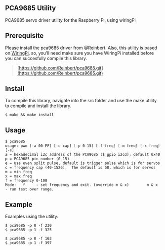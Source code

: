 PCA9685 Utility
---------------
PCA9685 servo driver utility for the Raspberry Pi, using wiringPi

## Prerequisite
Please install the pca9685 driver from @Reinbert.  Also, this utility is based on [WiringPi](https://github.com/WiringPi/WiringPi), so, you'll need make sure you have WiringPi installed before you can succesfully compile this library.  

> [https://github.com/Reinbert/pca9685.git](https://github.com/Reinbert/pca9685.git)


## Install
To compile this library, navigate into the src folder and use the make utility to compile 
and install the library.

    $ make && make install

## Usage

    $ pca9685
    usage: pwm [-a 00-FF] [-c cap] [-p 0-15] [-f freq] [-m freq] [-x freq] [-e]
    a = hexadecimal i2c address of the PCA9685 ($ gpio i2cd); default 0x40
    p = PCA9685 pin number (0-15)
    e = use even split pulse, default is trigger pulse which is for servos
    c = frequency cap (40-1526).  The default is 50, which is for servos
    m = min freq
    x = max freq
    f = frequency 0-100
    Mode:   f     - set frequency and exit. (override m & x)        m & x - run test over range.


## Example
Examples using the utility:

    $ pca9685 -p 0 -f 230
    $ pca9685 -p 1 -f 325

    $ pca9685 -p 0 -f 163
    $ pca9685 -p 1 -f 397

